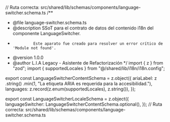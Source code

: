 // Ruta correcta: src/shared/lib/schemas/components/language-switcher.schema.ts
/\*\*

- @file language-switcher.schema.ts
- @description SSoT para el contrato de datos del contenido i18n del componente LanguageSwitcher.
-              Este aparato fue creado para resolver un error crítico de 'Module not found'.
- @version 1.0.0
- @author L.I.A Legacy - Asistente de Refactorización
  \*/
  import { z } from "zod";
  import { supportedLocales } from "@/shared/lib/i18n/i18n.config";

export const LanguageSwitcherContentSchema = z.object({
ariaLabel: z
.string()
.min(1, "La etiqueta ARIA es requerida para la accesibilidad."),
languages: z.record(z.enum(supportedLocales), z.string()),
});

export const LanguageSwitcherLocaleSchema = z.object({
languageSwitcher: LanguageSwitcherContentSchema.optional(),
});
// Ruta correcta: src/shared/lib/schemas/components/language-switcher.schema.ts
